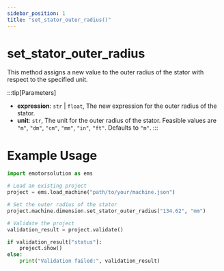```yaml
---
sidebar_position: 1
title: "set_stator_outer_radius()"
---
```


# set_stator_outer_radius

This method assigns a new value to the outer radius of the stator with respect to the specified unit. 

:::tip[Parameters]
- **expression**: `str` | `float`, The new expression for the outer radius of the stator.
- **unit**: `str`, The unit for the outer radius of the stator. Feasible values are `"m"`, `"dm"`, `"cm"`, `"mm"`, `"in"`, `"ft"`. Defaults to `"m"`.
:::

# Example Usage
```python
import emotorsolution as ems

# Load an existing project
project = ems.load_machine("path/to/your/machine.json")

# Set the outer radius of the stator
project.machine.dimension.set_stator_outer_radius("134.62", "mm")

# Validate the project
validation_result = project.validate()

if validation_result["status"]:
    project.show()
else:
    print("Validation failed:", validation_result)
```
